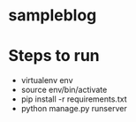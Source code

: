# sampleblog

# Steps to run

*  virtualenv env
*  source env/bin/activate
*  pip install -r requirements.txt
*  python manage.py runserver